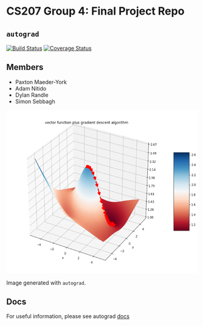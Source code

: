 # CS207 Group 4: Final Project Repo

## `autograd`

[![Build Status](https://travis-ci.com/cs207-project-group4/cs207-FinalProject.svg?branch=master)](https://travis-ci.com/cs207-project-group4/cs207-FinalProject)
[![Coverage Status](https://img.shields.io/coveralls/github/cs207-project-group4/cs207-FinalProject/master.svg)](https://img.shields.io/coveralls/github/cs207-project-group4/cs207-FinalProject/master.svg)

## Members
* Paxton Maeder-York
* Adam Nitido
* Dylan Randle
* Simon Sebbagh

![display](docs/img/display.png)

Image generated with `autograd`.

## Docs

For useful information, please see autograd [docs](https://autograd.readthedocs.io/en/latest/)

